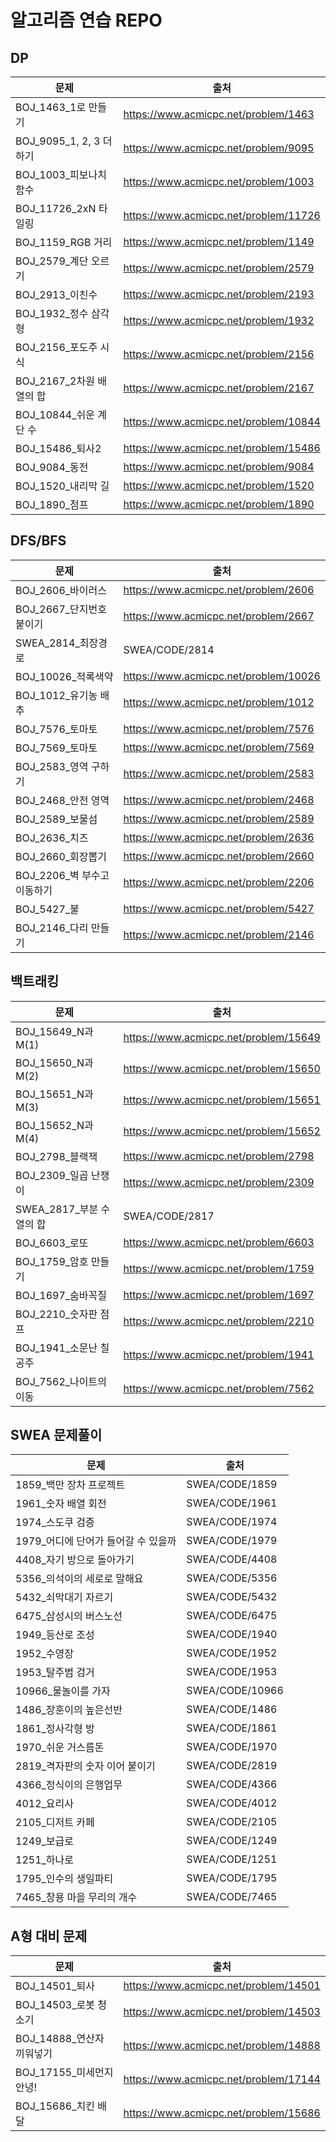 # 알고리즘 연습 REPO

## DP

| 문제                     | 출처                                  |
| ------------------------ | ------------------------------------- |
| BOJ_1463_1로 만들기      | https://www.acmicpc.net/problem/1463  |
| BOJ_9095_1, 2, 3 더하기  | https://www.acmicpc.net/problem/9095  |
| BOJ_1003_피보나치 함수   | https://www.acmicpc.net/problem/1003  |
| BOJ_11726_2xN 타일링     | https://www.acmicpc.net/problem/11726 |
| BOJ_1159_RGB 거리        | https://www.acmicpc.net/problem/1149  |
| BOJ_2579_계단 오르기     | https://www.acmicpc.net/problem/2579  |
| BOJ_2913_이친수          | https://www.acmicpc.net/problem/2193  |
| BOJ_1932_정수 삼각형     | https://www.acmicpc.net/problem/1932  |
| BOJ_2156_포도주 시식     | https://www.acmicpc.net/problem/2156  |
| BOJ_2167_2차원 배열의 합 | https://www.acmicpc.net/problem/2167  |
| BOJ_10844_쉬운 계단 수   | https://www.acmicpc.net/problem/10844 |
| BOJ_15486_퇴사2          | https://www.acmicpc.net/problem/15486 |
| BOJ_9084_동전            | https://www.acmicpc.net/problem/9084  |
| BOJ_1520_내리막 길       | https://www.acmicpc.net/problem/1520  |
| BOJ_1890_점프            | https://www.acmicpc.net/problem/1890  |



## DFS/BFS

| 문제                        | 출처                                  |
| --------------------------- | ------------------------------------- |
| BOJ_2606_바이러스           | https://www.acmicpc.net/problem/2606  |
| BOJ_2667_단지번호붙이기     | https://www.acmicpc.net/problem/2667  |
| SWEA_2814_최장경로          | SWEA/CODE/2814                        |
| BOJ_10026_적록색약          | https://www.acmicpc.net/problem/10026 |
| BOJ_1012_유기농 배추        | https://www.acmicpc.net/problem/1012  |
| BOJ_7576_토마토             | https://www.acmicpc.net/problem/7576  |
| BOJ_7569_토마토             | https://www.acmicpc.net/problem/7569  |
| BOJ_2583_영역 구하기        | https://www.acmicpc.net/problem/2583  |
| BOJ_2468_안전 영역          | https://www.acmicpc.net/problem/2468  |
| BOJ_2589_보물섬             | https://www.acmicpc.net/problem/2589  |
| BOJ_2636_치즈               | https://www.acmicpc.net/problem/2636  |
| BOJ_2660_회장뽑기           | https://www.acmicpc.net/problem/2660  |
| BOJ_2206_벽 부수고 이동하기 | https://www.acmicpc.net/problem/2206  |
| BOJ_5427_불                 | https://www.acmicpc.net/problem/5427  |
| BOJ_2146_다리 만들기        | https://www.acmicpc.net/problem/2146  |



## 백트래킹

| 문제                     | 출처                                  |
| ------------------------ | ------------------------------------- |
| BOJ_15649_N과M(1)        | https://www.acmicpc.net/problem/15649 |
| BOJ_15650_N과M(2)        | https://www.acmicpc.net/problem/15650 |
| BOJ_15651_N과M(3)        | https://www.acmicpc.net/problem/15651 |
| BOJ_15652_N과M(4)        | https://www.acmicpc.net/problem/15652 |
| BOJ_2798_블랙잭          | https://www.acmicpc.net/problem/2798  |
| BOJ_2309_일곱 난쟁이     | https://www.acmicpc.net/problem/2309  |
| SWEA_2817_부분 수열의 합 | SWEA/CODE/2817                        |
| BOJ_6603_로또            | https://www.acmicpc.net/problem/6603  |
| BOJ_1759_암호 만들기     | https://www.acmicpc.net/problem/1759  |
| BOJ_1697_숨바꼭질        | https://www.acmicpc.net/problem/1697  |
| BOJ_2210_숫자판 점프     | https://www.acmicpc.net/problem/2210  |
| BOJ_1941_소문난 칠공주   | https://www.acmicpc.net/problem/1941  |
| BOJ_7562_나이트의 이동   | https://www.acmicpc.net/problem/7562  |



## SWEA 문제풀이

| 문제                                | 출처            |
| ----------------------------------- | --------------- |
| 1859_백만 장차 프로젝트             | SWEA/CODE/1859  |
| 1961_숫자 배열 회전                 | SWEA/CODE/1961  |
| 1974_스도쿠 검증                    | SWEA/CODE/1974  |
| 1979_어디에 단어가 들어갈 수 있을까 | SWEA/CODE/1979  |
| 4408_자기 방으로 돌아가기           | SWEA/CODE/4408  |
| 5356_의석이의 세로로 말해요         | SWEA/CODE/5356  |
| 5432_쇠막대기 자르기                | SWEA/CODE/5432  |
| 6475_삼성시의 버스노선              | SWEA/CODE/6475  |
| 1949_등산로 조성                    | SWEA/CODE/1940  |
| 1952_수영장                         | SWEA/CODE/1952  |
| 1953_탈주범 검거                    | SWEA/CODE/1953  |
| 10966_물놀이를 가자                 | SWEA/CODE/10966 |
| 1486_장훈이의 높은선반              | SWEA/CODE/1486  |
| 1861_정사각형 방                    | SWEA/CODE/1861  |
| 1970_쉬운 거스름돈                  | SWEA/CODE/1970  |
| 2819_격자판의 숫자 이어 붙이기      | SWEA/CODE/2819  |
| 4366_정식이의 은행업무              | SWEA/CODE/4366  |
| 4012_요리사                         | SWEA/CODE/4012  |
| 2105_디저트 카페                    | SWEA/CODE/2105  |
| 1249_보급로                         | SWEA/CODE/1249  |
| 1251_하나로                         | SWEA/CODE/1251  |
| 1795_인수의 생일파티                | SWEA/CODE/1795  |
| 7465_창용 마을 무리의 개수          | SWEA/CODE/7465  |



## A형 대비 문제

| 문제                      | 출처                                  |
| ------------------------- | ------------------------------------- |
| BOJ_14501_퇴사            | https://www.acmicpc.net/problem/14501 |
| BOJ_14503_로봇 청소기     | https://www.acmicpc.net/problem/14503 |
| BOJ_14888_연산자 끼워넣기 | https://www.acmicpc.net/problem/14888 |
| BOJ_17155_미세먼지 안녕!  | https://www.acmicpc.net/problem/17144 |
| BOJ_15686_치킨 배달       | https://www.acmicpc.net/problem/15686 |

